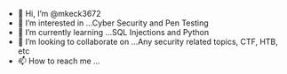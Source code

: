 - 👋 Hi, I’m @mkeck3672
- 👀 I’m interested in ...Cyber Security and Pen Testing
- 🌱 I’m currently learning ...SQL Injections and Python
- 💞️ I’m looking to collaborate on ...Any security related topics, CTF, HTB, etc 
- 📫 How to reach me ...

<!---
mkeck3672/mkeck3672 is a ✨ special ✨ repository because its `README.md` (this file) appears on your GitHub profile.
You can click the Preview link to take a look at your changes.
--->
